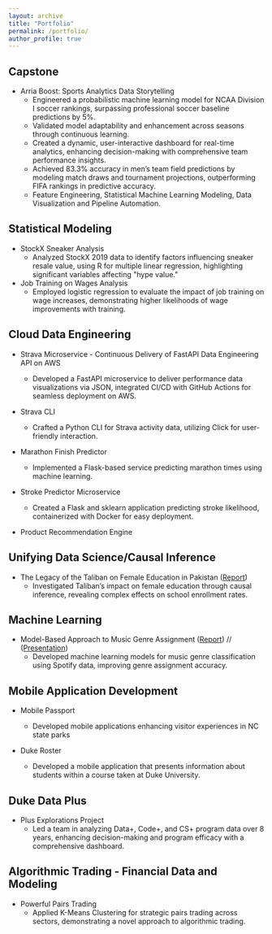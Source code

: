 ```yaml
---
layout: archive
title: "Portfolio"
permalink: /portfolio/
author_profile: true
---
```



## Capstone
* Arria Boost: Sports Analytics Data Storytelling
  * Engineered a probabilistic machine learning model for NCAA Division I soccer rankings, surpassing professional soccer baseline predictions by 5%.
  * Validated model adaptability and enhancement across seasons through continuous learning.
  * Created a dynamic, user-interactive dashboard for real-time analytics, enhancing decision-making with comprehensive team performance insights.
  * Achieved 83.3% accuracy in men’s team field predictions by modeling match draws and tournament projections, outperforming FIFA rankings in predictive accuracy.
  * Feature Engineering, Statistical Machine Learning Modeling, Data Visualization and Pipeline Automation. 

## Statistical Modeling
* StockX Sneaker Analysis
  * Analyzed StockX 2019 data to identify factors influencing sneaker resale value, using R for multiple linear regression, highlighting significant variables affecting "hype value." 
* Job Training on Wages Analysis
  * Employed logistic regression to evaluate the impact of job training on wage increases, demonstrating higher likelihoods of wage improvements with training.

## Cloud Data Engineering
* Strava Microservice - Continuous Delivery of FastAPI Data Engineering API on AWS
  * Developed a FastAPI microservice to deliver performance data visualizations via JSON, integrated CI/CD with GitHub Actions for seamless deployment on AWS.

* Strava CLI
  * Crafted a Python CLI for Strava activity data, utilizing Click for user-friendly interaction.

* Marathon Finish Predictor
  * Implemented a Flask-based service predicting marathon times using machine learning.

* Stroke Predictor Microservice
  * Created a Flask and sklearn application predicting stroke likelihood, containerized with Docker for easy deployment.
 
* Product Recommendation Engine

## Unifying Data Science/Causal Inference
* The Legacy of the Taliban on Female Education in Pakistan ([Report](https://github.com/caratliff/Impact-of-Taliban-on-Female-Education/blob/29207a3302023d0cef9228e36106e7ee5742a3aa/40-docs/701-final-report.pdf))
  * Investigated Taliban’s impact on female education through causal inference, revealing complex effects on school enrollment rates.  

## Machine Learning
* Model-Based Approach to Music Genre Assignment ([Report](https://github.com/caratliff/ml-genre-assignment/blob/eab46e3da7036a43c03bd4c8f01fd372309c5079/30_docs/ML-final-report.pdf)) // ([Presentation](https://github.com/caratliff/ml-genre-assignment/blob/eab46e3da7036a43c03bd4c8f01fd372309c5079/30_docs/presentation.pdf))
  * Developed machine learning models for music genre classification using Spotify data, improving genre assignment accuracy.

## Mobile Application Development
* Mobile Passport
  * Developed mobile applications enhancing visitor experiences in NC state parks

* Duke Roster
  * Developed a mobile application that presents information about students within a course taken at Duke University.


## Duke Data Plus
* Plus Explorations Project
  * Led a team in analyzing Data+, Code+, and CS+ program data over 8 years, enhancing decision-making and program efficacy with a comprehensive dashboard.

## Algorithmic Trading - Financial Data and Modeling
* Powerful Pairs Trading
  * Applied K-Means Clustering for strategic pairs trading across sectors, demonstrating a novel approach to algorithmic trading.



